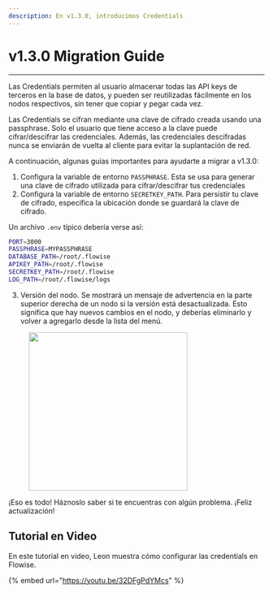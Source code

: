 ```yaml
---
description: En v1.3.0, introducimos Credentials
---
```


# v1.3.0 Migration Guide

***

Las Credentials permiten al usuario almacenar todas las API keys de terceros en la base de datos, y pueden ser reutilizadas fácilmente en los nodos respectivos, sin tener que copiar y pegar cada vez.

Las Credentials se cifran mediante una clave de cifrado creada usando una passphrase. Solo el usuario que tiene acceso a la clave puede cifrar/descifrar las credenciales. Además, las credenciales descifradas nunca se enviarán de vuelta al cliente para evitar la suplantación de red.

A continuación, algunas guías importantes para ayudarte a migrar a v1.3.0:

1. Configura la variable de entorno `PASSPHRASE`. Esta se usa para generar una clave de cifrado utilizada para cifrar/descifrar tus credenciales
2. Configura la variable de entorno `SECRETKEY_PATH`. Para persistir tu clave de cifrado, especifica la ubicación donde se guardará la clave de cifrado.

Un archivo `.env` típico debería verse así:

```sh
PORT=3000
PASSPHRASE=MYPASSPHRASE
DATABASE_PATH=/root/.flowise
APIKEY_PATH=/root/.flowise
SECRETKEY_PATH=/root/.flowise
LOG_PATH=/root/.flowise/logs
```

3. Versión del nodo. Se mostrará un mensaje de advertencia en la parte superior derecha de un nodo si la versión está desactualizada. Esto significa que hay nuevos cambios en el nodo, y deberías eliminarlo y volver a agregarlo desde la lista del menú.

<figure><img src="../.gitbook/assets/image (11) (1) (1) (1) (1) (1) (1).png" alt="" width="312"><figcaption></figcaption></figure>

¡Eso es todo! Háznoslo saber si te encuentras con algún problema. ¡Feliz actualización!

## Tutorial en Video

En este tutorial en video, Leon muestra cómo configurar las credentials en Flowise.

{% embed url="https://youtu.be/32DFgPdYMcs" %}
